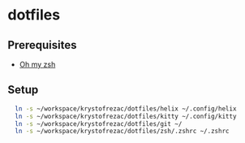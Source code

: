 # dotfiles

## Prerequisites
- [Oh my zsh](https://ohmyz.sh/#install)

## Setup
```bash
  ln -s ~/workspace/krystofrezac/dotfiles/helix ~/.config/helix
  ln -s ~/workspace/krystofrezac/dotfiles/kitty ~/.config/kitty
  ln -s ~/workspace/krystofrezac/dotfiles/git ~/
  ln -s ~/workspace/krystofrezac/dotfiles/zsh/.zshrc ~/.zshrc
```

